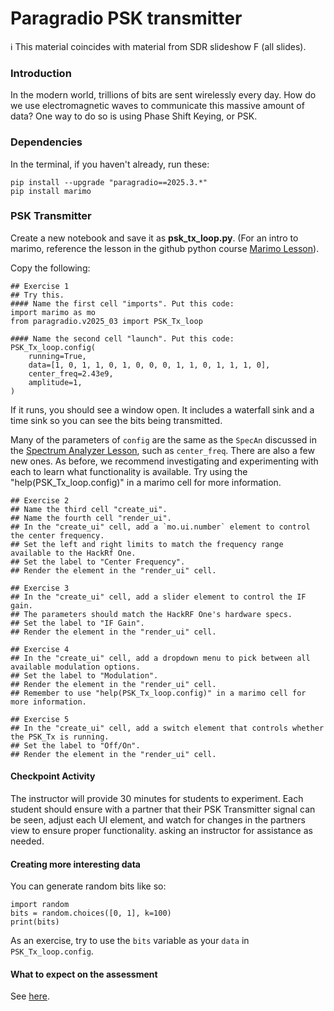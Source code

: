 # Paragradio PSK transmitter

ℹ️ This material coincides with material from SDR slideshow F (all slides).

### Introduction

In the modern world, trillions of bits are sent wirelessly every day. How do we use electromagnetic waves to communicate this massive amount of data? One way to do so is using Phase Shift Keying, or PSK.

### Dependencies

In the terminal, if you haven't already, run these:

```
pip install --upgrade "paragradio==2025.3.*"
pip install marimo
```

### PSK Transmitter

Create a new notebook and save it as **psk_tx_loop.py**. (For an intro to marimo, reference the lesson in the github python course [Marimo Lesson](https://github.com/python-can-define-radio/python-course/blob/main/classroom_activities/Ch02_Advanced/01_marimo.md)).

Copy the following:

```python3
## Exercise 1
## Try this.
#### Name the first cell "imports". Put this code:
import marimo as mo
from paragradio.v2025_03 import PSK_Tx_loop

#### Name the second cell "launch". Put this code:
PSK_Tx_loop.config(
    running=True,
    data=[1, 0, 1, 1, 0, 1, 0, 0, 0, 1, 1, 0, 1, 1, 1, 0],
    center_freq=2.43e9,
    amplitude=1,
)
```

If it runs, you should see a window open. It includes a waterfall sink and a time sink so you can see the bits being transmitted.

Many of the parameters of `config` are the same as the `SpecAn` discussed in the [Spectrum Analyzer Lesson](https://github.com/python-can-define-radio/sdr-course/blob/main/classroom_activities/Ch01_Diving_in_Headfirst/020_Spec_A_paragradio.md), such as `center_freq`. There are also a few new ones. As before, we recommend investigating and experimenting with each to learn what functionality is available. Try using the "help(PSK_Tx_loop.config)" in a marimo cell for more information.

```python3
## Exercise 2
## Name the third cell "create_ui". 
## Name the fourth cell "render_ui".
## In the "create_ui" cell, add a `mo.ui.number` element to control the center frequency.
## Set the left and right limits to match the frequency range available to the HackRf One.
## Set the label to "Center Frequency".
## Render the element in the "render_ui" cell.
```

```python3
## Exercise 3
## In the "create_ui" cell, add a slider element to control the IF gain.  
## The parameters should match the HackRF One's hardware specs.
## Set the label to "IF Gain".
## Render the element in the "render_ui" cell.
```

```python3
## Exercise 4
## In the "create_ui" cell, add a dropdown menu to pick between all available modulation options.
## Set the label to "Modulation".
## Render the element in the "render_ui" cell.
## Remember to use "help(PSK_Tx_loop.config)" in a marimo cell for more information.
```

```python3
## Exercise 5
## In the "create_ui" cell, add a switch element that controls whether the PSK_Tx is running.
## Set the label to "Off/On".
## Render the element in the "render_ui" cell.
```


#### Checkpoint Activity

The instructor will provide 30 minutes for students to experiment. Each student should ensure with a partner that their PSK Transmitter signal can be seen, adjust each UI element, and watch for changes in the partners view to ensure proper functionality. asking an instructor for assistance as needed.

#### Creating more interesting data

You can generate random bits like so:

```python3
import random
bits = random.choices([0, 1], k=100)
print(bits)
```

As an exercise, try to use the `bits` variable as your `data` in `PSK_Tx_loop.config`.

#### What to expect on the assessment

See [here](https://github.com/python-can-define-radio/sdr-course/blob/main/classroom_activities/Ch01_Diving_in_Headfirst/020_Spec_A_paragradio.md#what-to-expect-on-the-assessment).
